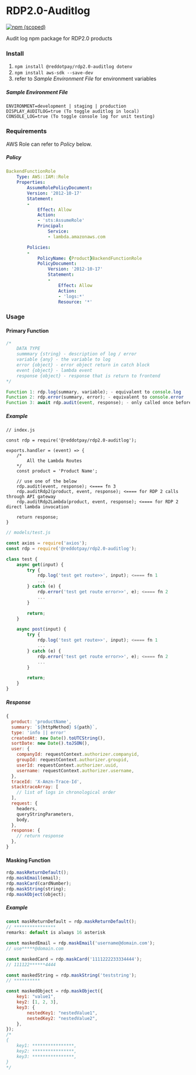 # RDP2.0-Auditlog
[![npm (scoped)](https://img.shields.io/npm/v/@reddotpay/rdp2.0-auditlog.svg)](https://www.npmjs.com/package/@reddotpay/rdp2.0-auditlog)

Audit log npm package for RDP2.0 products

### Install
1. `npm install @reddotpay/rdp2.0-auditlog dotenv`
2. `npm install aws-sdk --save-dev`
3. refer to *Sample Environment File* for environment variables

##### Sample Environment File
```
ENVIRONMENT=development | staging | production
DISPLAY_AUDITLOG=true (To toggle auditlog in local)
CONSOLE_LOG=true (To toggle console log for unit testing)
```

### Requirements
AWS Role can refer to *Policy* below.

##### Policy
```yaml
BackendFunctionRole
	Type: AWS::IAM::Role
	Properties:
		AssumeRolePolicyDocument:
		Version: '2012-10-17'
		Statement:
		-
			Effect: Allow
			Action:
			- 'sts:AssumeRole'
			Principal:
				Service:
				- lambda.amazonaws.com

		Policies:
		-
			PolicyName: {Product}BackendFunctionRole
			PolicyDocument:
				Version: '2012-10-17'
				Statement:
				-
					Effect: Allow
					Action:
					- 'logs:*'
					Resource: '*'
```

### Usage

#### Primary Function
```js
/*
    DATA TYPE
    summmary {string} - description of log / error
    variable {any} - the variable to log
    error {object} - error object return in catch block
    event {object} - lambda event
    response {object} - response that is return to frontend
*/

Function 1: rdp.log(summary, variable); - equivalent to console.log
Function 2: rdp.error(summary, error); - equivalent to console.error
Function 3: await rdp.audit(event, response); - only called once before return response
```

##### Example
```
// index.js

const rdp = require('@reddotpay/rdp2.0-auditlog');

exports.handler = (event) => {
    /*
        All the Lambda Routes
    */
    const product = 'Product Name';

    // use one of the below
    rdp.audit(event, response); <==== fn 3
    rdp.auditRdp2(product, event, response); <==== for RDP 2 calls through API gateway
    rdp.auditRdp2Lambda(product, event, response); <==== for RDP 2 direct lambda invocation

    return response;
}
```

```js
// models/test.js

const axios = require('axios');
const rdp = require('@reddotpay/rdp2.0-auditlog');

class test {
    async get(input) {
        try {
            rdp.log('test get route>>', input); <==== fn 1
            ...
        } catch (e) {
            rdp.error('test get route error>>', e); <==== fn 2
            ...
        }

        return;
    }

    async post(input) {
        try {
            rdp.log('test get route>>', input); <==== fn 1
            ...
        } catch (e) {
            rdp.error('test get route error>>', e); <==== fn 2
            ...
        }

        return;
    }
}
```

##### Response
```js
{
  product: 'productName',
  summary: `${httpMethod} ${path}`,
  type: 'info || error'
  createdAt: new Date().toUTCString(),
  sortDate: new Date().toJSON(),
  user: {
    companyId: requestContext.authorizer.companyid,
    groupId: requestContext.authorizer.groupid,
    userId: requestContext.authorizer.uuid,
    username: requestContext.authorizer.username,
  },
  traceId: 'X-Amzn-Trace-Id',
  stacktraceArray: [
    // list of logs in chronological order
  ],
  request: {
    headers,
    queryStringParameters,
    body,
  },
  response: {
    // return response
  },
}
```

#### Masking Function
```js
rdp.maskReturnDefault();
rdp.maskEmail(email);
rdp.maskCard(cardNumber);
rdp.maskString(string);
rdp.maskObject(object);
```

##### Example
```js
const maskReturnDefault = rdp.maskReturnDefault();
// ****************
remarks: default is always 16 asterisk

const maskedEmail = rdp.maskEmail('username@domain.com');
// use*****@domain.com

const maskedCard = rdp.maskCard('1111222233334444');
// 111122******4444

const maskedString = rdp.maskString('teststring');
// **********

const maskedObject = rdp.maskObject({
    key1: "value1",
    key2: [1, 2, 3],
    key3: {
        nestedKey1: "nestedValue1",
        nestedKey2: "nestedValue2",
    },
});
/*
{
    key1: ****************,
    key2: ****************,
    key3: ****************,
}
*/
```
